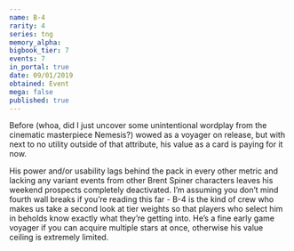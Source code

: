 ```yaml
---
name: B-4
rarity: 4
series: tng
memory_alpha:
bigbook_tier: 7
events: 7
in_portal: true
date: 09/01/2019
obtained: Event
mega: false
published: true
---
```


Before (whoa, did I just uncover some unintentional wordplay from the cinematic masterpiece Nemesis?) wowed as a voyager on release, but with next to no utility outside of that attribute, his value as a card is paying for it now. 

His power and/or usability lags behind the pack in every other metric and lacking any variant events from other Brent Spiner characters leaves his weekend prospects completely deactivated. I’m assuming you don’t mind fourth wall breaks if you’re reading this far - B-4 is the kind of crew who makes us take a second look at tier weights so that players who select him in beholds know exactly what they’re getting into. He’s a fine early game voyager if you can acquire multiple stars at once, otherwise his value ceiling is extremely limited.
